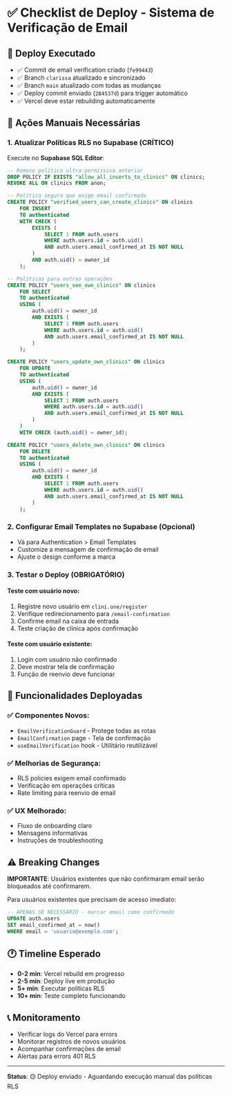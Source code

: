 # ✅ Checklist de Deploy - Sistema de Verificação de Email

## 🚀 **Deploy Executado**

- ✅ Commit de email verification criado (`fe99443`)
- ✅ Branch `clarissa` atualizado e sincronizado
- ✅ Branch `main` atualizado com todas as mudanças
- ✅ Deploy commit enviado (`284537d`) para trigger automático
- ✅ Vercel deve estar rebuilding automaticamente

## 🔧 **Ações Manuais Necessárias**

### 1. **Atualizar Políticas RLS no Supabase** (CRÍTICO)

Execute no **Supabase SQL Editor**:

```sql
-- Remove política ultra-permissiva anterior
DROP POLICY IF EXISTS "allow_all_inserts_to_clinics" ON clinics;
REVOKE ALL ON clinics FROM anon;

-- Política segura que exige email confirmado
CREATE POLICY "verified_users_can_create_clinics" ON clinics
    FOR INSERT 
    TO authenticated 
    WITH CHECK (
        EXISTS (
            SELECT 1 FROM auth.users 
            WHERE auth.users.id = auth.uid() 
            AND auth.users.email_confirmed_at IS NOT NULL
        )
        AND auth.uid() = owner_id
    );

-- Políticas para outras operações
CREATE POLICY "users_see_own_clinics" ON clinics
    FOR SELECT 
    TO authenticated 
    USING (
        auth.uid() = owner_id 
        AND EXISTS (
            SELECT 1 FROM auth.users 
            WHERE auth.users.id = auth.uid() 
            AND auth.users.email_confirmed_at IS NOT NULL
        )
    );

CREATE POLICY "users_update_own_clinics" ON clinics
    FOR UPDATE 
    TO authenticated 
    USING (
        auth.uid() = owner_id 
        AND EXISTS (
            SELECT 1 FROM auth.users 
            WHERE auth.users.id = auth.uid() 
            AND auth.users.email_confirmed_at IS NOT NULL
        )
    )
    WITH CHECK (auth.uid() = owner_id);

CREATE POLICY "users_delete_own_clinics" ON clinics
    FOR DELETE 
    TO authenticated 
    USING (
        auth.uid() = owner_id 
        AND EXISTS (
            SELECT 1 FROM auth.users 
            WHERE auth.users.id = auth.uid() 
            AND auth.users.email_confirmed_at IS NOT NULL
        )
    );
```

### 2. **Configurar Email Templates no Supabase** (Opcional)

- Vá para Authentication > Email Templates
- Customize a mensagem de confirmação de email
- Ajuste o design conforme a marca

### 3. **Testar o Deploy** (OBRIGATÓRIO)

#### Teste com usuário novo:
1. Registre novo usuário em `clini.one/register`
2. Verifique redirecionamento para `/email-confirmation`
3. Confirme email na caixa de entrada
4. Teste criação de clínica após confirmação

#### Teste com usuário existente:
1. Login com usuário não confirmado
2. Deve mostrar tela de confirmação
3. Função de reenvio deve funcionar

## 🎯 **Funcionalidades Deployadas**

### ✅ Componentes Novos:
- `EmailVerificationGuard` - Protege todas as rotas
- `EmailConfirmation` page - Tela de confirmação
- `useEmailVerification` hook - Utilitário reutilizável

### ✅ Melhorias de Segurança:
- RLS policies exigem email confirmado
- Verificação em operações críticas
- Rate limiting para reenvio de email

### ✅ UX Melhorado:
- Fluxo de onboarding claro
- Mensagens informativas
- Instruções de troubleshooting

## ⚠️ **Breaking Changes**

**IMPORTANTE**: Usuários existentes que não confirmaram email serão bloqueados até confirmarem.

Para usuários existentes que precisam de acesso imediato:
```sql
-- APENAS SE NECESSÁRIO - marcar email como confirmado
UPDATE auth.users 
SET email_confirmed_at = now() 
WHERE email = 'usuario@exemplo.com';
```

## 🕐 **Timeline Esperado**

- **0-2 min**: Vercel rebuild em progresso
- **2-5 min**: Deploy live em produção
- **5+ min**: Executar políticas RLS
- **10+ min**: Teste completo funcionando

## 📞 **Monitoramento**

- Verificar logs do Vercel para errors
- Monitorar registros de novos usuários
- Acompanhar confirmações de email
- Alertas para errors 401 RLS

---

**Status**: 🟡 Deploy enviado - Aguardando execução manual das políticas RLS